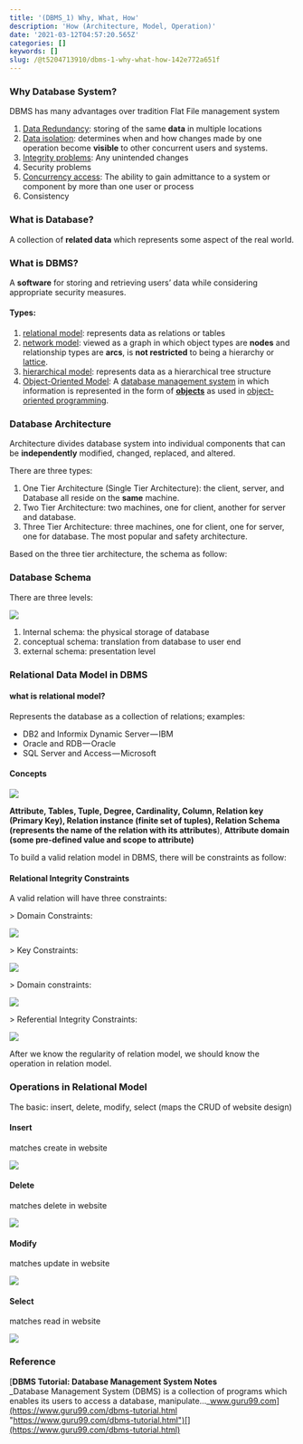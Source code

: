 ```yaml
---
title: '(DBMS_1) Why, What, How'
description: 'How (Architecture, Model, Operation)'
date: '2021-03-12T04:57:20.565Z'
categories: []
keywords: []
slug: /@t5204713910/dbms-1-why-what-how-142e772a651f
---
```


### Why Database System?

DBMS has many advantages over tradition Flat File management system

1.  [Data Redundancy](https://en.wikipedia.org/wiki/Data_redundancy): storing of the same **data** in multiple locations
2.  [Data isolation](https://en.wikipedia.org/wiki/Isolation_%28database_systems%29): determines when and how changes made by one operation become **visible** to other concurrent users and systems.
3.  [Integrity problems](https://en.wikipedia.org/wiki/Data_integrity): Any unintended changes
4.  Security problems
5.  [Concurrency access](https://en.wikipedia.org/wiki/Concurrency_control): The ability to gain admittance to a system or component by more than one user or process
6.  Consistency

### What is Database?

A collection of **related data** which represents some aspect of the real world.

### What is DBMS?

A **software** for storing and retrieving users’ data while considering appropriate security measures.

#### Types:

1.  [relational model](https://en.wikipedia.org/wiki/Relational_model): represents data as relations or tables
2.  [network model](https://en.wikipedia.org/wiki/Network_model): viewed as a graph in which object types are **nodes** and relationship types are **arcs**, is **not restricted** to being a hierarchy or [lattice](https://en.wikipedia.org/wiki/Lattice_graph "Lattice graph").
3.  [hierarchical model](https://en.wikipedia.org/wiki/Hierarchical_database_model): represents data as a hierarchical tree structure
4.  [Object-Oriented Model](https://en.wikipedia.org/wiki/Object_database): A [database management system](https://en.wikipedia.org/wiki/Database_management_system "Database management system") in which information is represented in the form of [**objects**](https://en.wikipedia.org/wiki/Object_%28computer_science%29 "Object (computer science)") as used in [object-oriented programming](https://en.wikipedia.org/wiki/Object-oriented_programming "Object-oriented programming").

### Database Architecture

Architecture divides database system into individual components that can be **independently** modified, changed, replaced, and altered.

There are three types:

1.  One Tier Architecture (Single Tier Architecture): the client, server, and Database all reside on the **same** machine.
2.  Two Tier Architecture: two machines, one for client, another for server and database.
3.  Three Tier Architecture: three machines, one for client, one for server, one for database. The most popular and safety architecture.

Based on the three tier architecture, the schema as follow:

### Database Schema

There are three levels:

![](/Users/chenyongzhe/coding/practice_not_for_github/javascript_practice/medium-to-markdown/medium-export/posts/md_1623056197395/img/1__5BPi61Rq__wIzkcpVfEG9LQ.png)

1.  Internal schema: the physical storage of database
2.  conceptual schema: translation from database to user end
3.  external schema: presentation level

### Relational Data Model in DBMS

#### what is relational model?

Represents the database as a collection of relations; examples:

*   DB2 and Informix Dynamic Server — IBM
*   Oracle and RDB — Oracle
*   SQL Server and Access — Microsoft

#### Concepts

![](/Users/chenyongzhe/coding/practice_not_for_github/javascript_practice/medium-to-markdown/medium-export/posts/md_1623056197395/img/1__FDfTQCOyqDdn8ATt5ciyrw.png)

**Attribute, Tables, Tuple, Degree, Cardinality, Column, Relation key (Primary Key), Relation instance (finite set of tuples), Relation Schema (represents the name of the relation with its attributes**), **Attribute domain (some pre-defined value and scope to attribute)**

To build a valid relation model in DBMS, there will be constraints as follow:

#### Relational Integrity Constraints

A valid relation will have three constraints:

\> Domain Constraints:

![](/Users/chenyongzhe/coding/practice_not_for_github/javascript_practice/medium-to-markdown/medium-export/posts/md_1623056197395/img/1__1q6M1DAkvZedeWs6eM__qhA.png)

\> Key Constraints:

![](/Users/chenyongzhe/coding/practice_not_for_github/javascript_practice/medium-to-markdown/medium-export/posts/md_1623056197395/img/1__6KynFl2VCk60ZCpKMsf1iw.png)

\> Domain constraints:

![](/Users/chenyongzhe/coding/practice_not_for_github/javascript_practice/medium-to-markdown/medium-export/posts/md_1623056197395/img/1__YFp5E6gM8atkP1M6nOb3Tg.png)

\> Referential Integrity Constraints:

![](/Users/chenyongzhe/coding/practice_not_for_github/javascript_practice/medium-to-markdown/medium-export/posts/md_1623056197395/img/1__AujUNdlU3j5xT66CU__VeOQ.png)

After we know the regularity of relation model, we should know the operation in relation model.

### Operations in Relational Model

The basic: insert, delete, modify, select (maps the CRUD of website design)

#### Insert

matches create in website

![](/Users/chenyongzhe/coding/practice_not_for_github/javascript_practice/medium-to-markdown/medium-export/posts/md_1623056197395/img/1__jsdV71wNj9hZWuKQHqAq__g.png)

#### Delete

matches delete in website

![](/Users/chenyongzhe/coding/practice_not_for_github/javascript_practice/medium-to-markdown/medium-export/posts/md_1623056197395/img/1__QbMwvso62vuMkPTHtNMRtQ.png)

#### Modify

matches update in website

![](/Users/chenyongzhe/coding/practice_not_for_github/javascript_practice/medium-to-markdown/medium-export/posts/md_1623056197395/img/1__i5npysNgLSKNtEue8ub5ow.png)

#### Select

matches read in website

![](/Users/chenyongzhe/coding/practice_not_for_github/javascript_practice/medium-to-markdown/medium-export/posts/md_1623056197395/img/1__LSSZ0hKIaScNB__UsPdiY2A.png)

### Reference

[**DBMS Tutorial: Database Management System Notes**  
_Database Management System (DBMS) is a collection of programs which enables its users to access a database, manipulate…_www.guru99.com](https://www.guru99.com/dbms-tutorial.html "https://www.guru99.com/dbms-tutorial.html")[](https://www.guru99.com/dbms-tutorial.html)